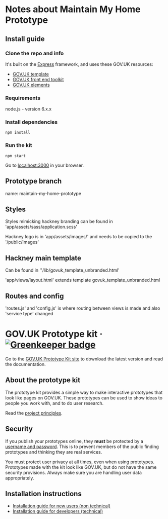 # Notes about Maintain My Home Prototype

## Install guide

### Clone the repo and info

It's built on the [Express](http://expressjs.com/) framework, and uses these GOV.UK resources:

- [GOV.UK template](https://github.com/alphagov/govuk_template)
- [GOV.UK front end toolkit](https://github.com/alphagov/govuk_frontend_toolkit)
- [GOV.UK elements](https://github.com/alphagov/govuk_elements)

### Requirements

node.js - version 6.x.x

### Install dependencies

```
npm install
```

### Run the kit
```
npm start
```

Go to [localhost:3000](http://localhost:3000) in your browser.

## Prototype branch
name: maintain-my-home-prototype

## Styles

Styles mimicking hackney branding can be found in 'app/assets/sass/application.scss'

Hackney logo is in 'app/assets/images/' and needs to be copied to the '/public/images'

## Hackney main template
Can be found in ''/lib/govuk_template_unbranded.html'

'app/views/layout.html' extends template govuk_template_unbranded.html

## Routes and config

'routes.js' and 'config.js' is where routing between views is made and also 'service type' changed

# GOV.UK Prototype kit · [![Greenkeeper badge](https://badges.greenkeeper.io/alphagov/govuk_prototype_kit.svg)](https://greenkeeper.io/)

Go to the [GOV.UK Prototype Kit site](https://govuk-prototype-kit.herokuapp.com/docs) to download the latest version and read the documentation.

## About the prototype kit

The prototype kit provides a simple way to make interactive prototypes that look like pages on GOV.UK. These prototypes can be used to show ideas to people you work with, and to do user research.

Read the [project principles](https://govuk-prototype-kit.herokuapp.com/docs/principles).

## Security

If you publish your prototypes online, they **must** be protected by a [username and password](https://govuk-prototype-kit.herokuapp.com/docs/publishing-on-heroku). This is to prevent members of the public finding prototypes and thinking they are real services.

You must protect user privacy at all times, even when using prototypes. Prototypes made with the kit look like GOV.UK, but do not have the same security provisions. Always make sure you are handling user data appropriately.

## Installation instructions

- [Installation guide for new users (non technical)](https://govuk-prototype-kit.herokuapp.com/docs/install/introduction)
- [Installation guide for developers (technical)](https://govuk-prototype-kit.herokuapp.com/docs/install/developer-install-instructions)

